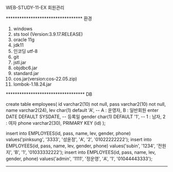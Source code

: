 WEB-STUDY-11-EX
회원관리

********************************** 환경
1. windows
2. sts tool (Version:3.9.17.RELEASE)
3. oracle 11g
4. jdk11
5. 인코딩 utf-8
6. git
7. jstl.jar
8. objdbc6.jar
9. standard.jar
10. cos.jar(version:cos-22.05.zip)
11. lombok-1.18.24.jar

*********************************** DB

create table employees(
    id varchar2(10) not null,
    pass varchar2(10) not null,
    name varchar2(24),
    lev char(1) default 'A',    -- A : 운영자, B : 일반회원
    enter DATE DEFAULT SYSDATE,  -- 등록일
    gender char(1) DEFAULT '1',   -- 1 : 남자, 2 : 여자
    phone varchar2(30),
    PRIMARY KEY (id)
);

insert into EMPLOYEES(id, pass, name, lev, gender, phone)
values('pinksung', '3333', '성윤정', 'A', '2', '01022222222');
insert into EMPLOYEES(id, pass, name, lev, gender, phone)
values('subin', '1234', '전원지', 'B', '1', '01033332222');
insert into EMPLOYEES(id, pass, name, lev, gender, phone)
values('admin', '1111', '정운영', 'A', '1', '01044443333');

******************************************************************